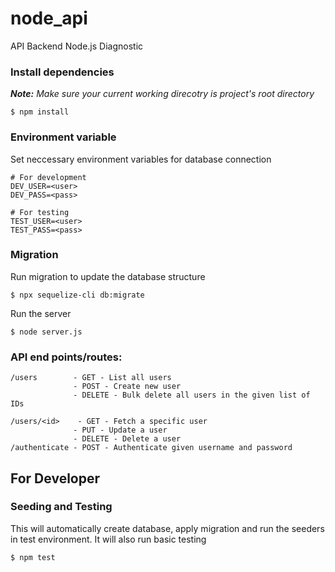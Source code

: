 # node_api
API Backend Node.js Diagnostic

### Install dependencies
***Note:*** _Make sure your current working direcotry is project's root directory_

```
$ npm install
```

### Environment variable

Set neccessary environment variables for database connection
```
# For development
DEV_USER=<user>
DEV_PASS=<pass>

# For testing
TEST_USER=<user>
TEST_PASS=<pass>
```

### Migration

Run migration to update the database structure

```
$ npx sequelize-cli db:migrate
```

Run the server

```
$ node server.js
```

### API end points/routes:

```
/users        - GET - List all users
              - POST - Create new user
              - DELETE - Bulk delete all users in the given list of IDs
           
/users/<id>    - GET - Fetch a specific user
              - PUT - Update a user
              - DELETE - Delete a user
/authenticate - POST - Authenticate given username and password
```



## For Developer 

### Seeding and Testing
This will automatically create database, apply migration and run the seeders in test environment. It will also run basic testing

```
$ npm test
```


